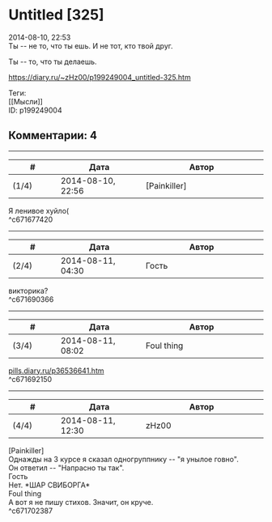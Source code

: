 Untitled [325]
==============

  
2014-08-10, 22:53  
 Ты -- не то, что ты ешь. И не тот, кто твой друг.   
   
 Ты -- то, что ты делаешь.   
  
<https://diary.ru/~zHz00/p199249004_untitled-325.htm>  
  
Теги:  
[[Мысли]]  
ID: p199249004  


Комментарии: 4
--------------

  


---



|         #         |              Дата              |                     Автор                     |           ID           |
| --- | --- | --- | --- |
| (1/4) | 2014-08-10, 22:56 | [Painkiller] | c671677420 |

  
 Я ленивое хуйло(   
 ^c671677420

---



|         #         |              Дата              |                     Автор                     |           ID           |
| --- | --- | --- | --- |
| (2/4) | 2014-08-11, 04:30 | Гость | c671690366 |

  
 викторика?   
 ^c671690366

---



|         #         |              Дата              |                     Автор                     |           ID           |
| --- | --- | --- | --- |
| (3/4) | 2014-08-11, 08:02 | Foul thing | c671692150 |

  
  [pills.diary.ru/p36536641.htm](http://pills.diary.ru/p36536641.htm)    
 ^c671692150

---



|         #         |              Дата              |                     Автор                     |           ID           |
| --- | --- | --- | --- |
| (4/4) | 2014-08-11, 12:30 | zHz00 | c671702387 |

  
 [Painkiller]   
 Однажды на 3 курсе я сказал одногруппнику -- "я унылое говно".   
 Он ответил -- "Напрасно ты так".   
 Гость   
 Нет. \*ШАР СВИБОРГА\*   
 Foul thing   
 А вот я не пишу стихов. Значит, он круче.   
 ^c671702387